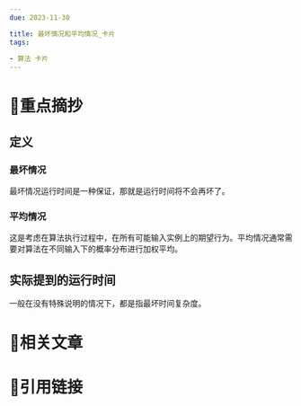 ```yaml
---
due: 2023-11-30 

title: 最坏情况和平均情况_卡片
tags:
 
- 算法 卡片
---
```

# 🍎重点摘抄
## 定义
### 最坏情况
最坏情况运行时间是一种保证，那就是运行时间将不会再坏了。
### 平均情况
这是考虑在算法执行过程中，在所有可能输入实例上的期望行为。平均情况通常需要对算法在不同输入下的概率分布进行加权平均。
## 实际提到的运行时间
一般在没有特殊说明的情况下，都是指最坏时间复杂度。

# 📒相关文章




# 🍏引用链接

